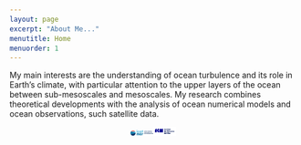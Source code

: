 ```yaml
---
layout: page
excerpt: "About Me..."
menutitle: Home
menuorder: 1
---
```


My main interests are the understanding of ocean turbulence and its role in Earth’s climate, with particular attention to the upper layers of the ocean between sub-mesoscales and mesoscales. My research combines theoretical developments with the analysis of ocean numerical models and ocean observations, such satellite data. 

<center>
<img src="images/icatmar_marca_horit.png" width="40"><img src="images/Logo-ICM.png" width="40">
</center>
